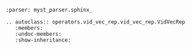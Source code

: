 ```{include} ../../../operators/vid_vec_rep/README.md
:parser: myst_parser.sphinx_
```

```{eval-rst}
.. autoclass:: operators.vid_vec_rep.vid_vec_rep.VidVecRep
   :members:
   :undoc-members:
   :show-inheritance:
```
